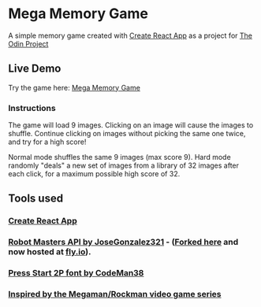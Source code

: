 # Mega Memory Game

A simple memory game created with [Create React App](https://github.com/facebook/create-react-app) as a project for [The Odin Project](https://www.theodinproject.com)

## Live Demo

Try the game here: [Mega Memory Game](https://dinitrogen.github.io/memory-card-game/)

### Instructions

The game will load 9 images. Clicking on an image will cause the images to shuffle. Continue clicking on images without picking the same one twice, and try for a high score!

Normal mode shuffles the same 9 images (max score 9). Hard mode randomly "deals" a new set of images from a library of 32 images after each click, for a maximum possible high score of 32.

## Tools used
### [Create React App](https://github.com/facebook/create-react-app)
### [Robot Masters API by JoseGonzalez321](https://github.com/JoseGonzalez321/megaman-robot-masters) - ([Forked here](https://github.com/dinitrogen/megaman-robot-masters) and now hosted at [fly.io](https://fly.io/)).
### [Press Start 2P font by CodeMan38](https://fonts.google.com/share?selection.family=Press%20Start%202P)
### [Inspired by the Megaman/Rockman video game series](https://en.wikipedia.org/wiki/Mega_Man)



